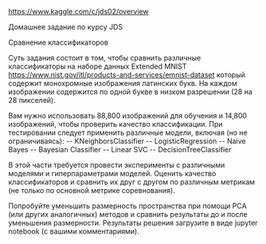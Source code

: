 https://www.kaggle.com/c/jds02/overview

Домашнее задание по курсу JDS

Сравнение классификаторов

Суть задания состоит в том, чтобы сравнить различные классификаторы на наборе данных Extended MNIST https://www.nist.gov/itl/products-and-services/emnist-dataset который содержит монохромные изображения латинских букв. На каждом изображении содержится по одной букве в низком разрешении (28 на 28 пикселей).

Вам нужно использовать 88,800 изображений для обучения и 14,800 изображений, чтобы проверить качество классификации.
При тестировании следует применить различные модели, включая (но не ограничиваясь):
-- KNeighborsClassifier
-- LogisticRegression
-- Naive Bayes
-- Bayesian Classifier
-- Linear SVC
-- DecisionTreeClassifier

В этой части требуется провести эксперименты с различными моделями и гиперпараметрами моделей. Оценить качество классификаторов и сравнить их друг с другом по различным метрикам (не только по основной метрике соревнования).

Попробуйте уменьшить размерность пространства при помощи PCA (или других аналогичных) методов и сравнить результаты до и после уменьшения размерности.
Результаты решения загрузите в виде jupyter notebook (с вашими комментариями).
